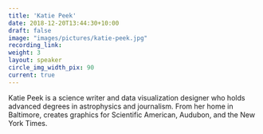 ```yaml
---
title: 'Katie Peek'
date: 2018-12-20T13:44:30+10:00
draft: false
image: "images/pictures/katie-peek.jpg"
recording_link:
weight: 3
layout: speaker
circle_img_width_pix: 90
current: true
---
```


Katie Peek is a science writer and data visualization designer who holds advanced degrees in astrophysics and journalism. From her home in Baltimore, creates graphics for Scientific American, Audubon, and the New York Times.
